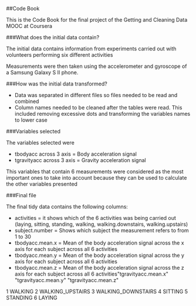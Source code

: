 ##Code Book

This is the Code Book for the final project of the Getting and Cleaning Data MOOC at Coursera

###What does the initial data contain? 

The initial data contains information from experiments carried out with volunteers performing six different activities 

Measurements were then taken using the accelerometer and gyroscope of a Samsung Galaxy S II phone. 


###How was the initial data transformed?

* Data was separated in different files so files needed to be read and combined 
* Column names needed to be cleaned after the tables were read. This included removing excessive dots and transforming the variables names to lower case

###Variables selected

The variables selected were

* tbodyacc across 3 axis = Body acceleration signal 
* tgravityacc across 3 axis = Gravity acceleration signal

This variables that contain 6 measurements were considered as the most important ones to take into account because they can be used to calculate the other variables presented


###Final file

The final tidy data contains the following columns:

* activities = it shows which of the 6 activities was being carried out (laying, sitting, standing, walking, walking.downstairs, walking.upstairs)  
* subject.number = Shows which subject the measurement refers to from 1 to 30 
* tbodyacc.mean.x = Mean of the body acceleration signal across the x axis for each subject across all 6 activities
* tbodyacc.mean.y = Mean of the body acceleration signal across the y axis for each subject across all 6 activities
* tbodyacc.mean.z =  Mean of the body acceleration signal across the z axis for each subject across all 6 activities"tgravityacc.mean.x" "tgravityacc.mean.y" "tgravityacc.mean.z"


1 WALKING
2 WALKING_UPSTAIRS
3 WALKING_DOWNSTAIRS
4 SITTING
5 STANDING
6 LAYING
